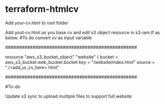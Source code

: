 # terraform-htmlcv

Add your-cv.html to root folder

Add yout-cv.html as you base cv and edit s3 object resource in s3-iam.tf as below. #To do convert cv as input variable

################################################

  resource "aws_s3_bucket_object" "website" {
    bucket = aws_s3_bucket.web_bucket.bucket
    key    = "/website/index.html"
    source = "./<add_ur_cv_here>.html"

################################################

#To-do 

Update s3 sync to upload multiple files to support full website



